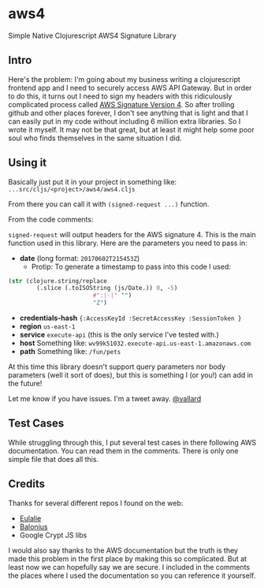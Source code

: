 # aws4
Simple Native Clojurescript AWS4 Signature Library

## Intro
Here's the problem:  I'm going about my business writing a clojurescript frontend app and I need to securely access AWS API Gateway.  But in order to do this, it turns out I need to sign my headers with this ridiculously complicated process called [AWS Signature Version 4](http://docs.aws.amazon.com/general/latest/gr/signing_aws_api_requests.html).  So after trolling github and other places forever, I don't see anything that is light and that I can easily put in my code without including 6 million extra libraries.  So I wrote it myself.  It may not be that great, but at least it might help some poor soul who finds themselves in the same situation I did.  

## Using it

Basically just put it in your project in something like: ```...src/cljs/<project>/aws4/aws4.cljs```

From there you can call it with ```(signed-request ...)``` function.  

From the code comments: 

```signed-request``` will output headers for the AWS signature 4.  This is the main function used in this
library. Here are the parameters you need to pass in:

* __date__ (long format: ```20170602T215453Z```)
	* Protip: To generate a timestamp to pass into this code I used: 

```clojure
(str (clojure.string/replace
        (.slice (.toISOString (js/Date.)) 0, -5)
                        #":|-|" "")
                        "Z")
```

* __credentials-hash__  ```{:AccessKeyId :SecretAccessKey :SessionToken }```
* __region__ ```us-east-1```
* __service__ ```execute-api``` (this is the only service I've tested with.)
* __host__ Something like: ```wv99k51032.execute-api.us-east-1.amazonaws.com```
* __path__ Something like: ```/fun/pets```

At this time this library doesn't support query parameters nor body parameters (well it sort of does), but this is something I (or you!) can add in the future!

Let me know if you have issues.  I'm a tweet away.  [@vallard](https://twitter.com/vallard) 

## Test Cases
While struggling through this, I put several test cases in there following AWS documentation.  You can read them in the comments.  There is only one simple file that does all this. 

## Credits

Thanks for several different repos I found on the web: 

* [Eulalie](https://github.com/nervous-systems/eulalie/blob/master/src/eulalie/sign.cljc)
* [Balonius](https://github.com/nervous-systems/balonius/blob/cf93925f2e0ffe0a76f845194d1949cf1c2626f1/src/balonius/platform/sign.cljs)
* Google Crypt JS libs

I would also say thanks to the AWS documentation but the truth is they made this problem in the first place by making this so complicated.  But at least now we can hopefully say we are secure. I included in the comments the places where I used the documentation so you can reference it yourself. 


